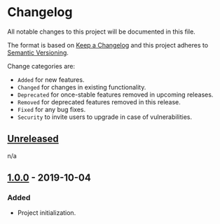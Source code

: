 # Changelog

All notable changes to this project will be documented in this file.

The format is based on [Keep a Changelog](http://keepachangelog.com/en/1.0.0/)
and this project adheres to [Semantic Versioning](http://semver.org/spec/v2.0.0.html).

Change categories are:

* `Added` for new features.
* `Changed` for changes in existing functionality.
* `Deprecated` for once-stable features removed in upcoming releases.
* `Removed` for deprecated features removed in this release.
* `Fixed` for any bug fixes.
* `Security` to invite users to upgrade in case of vulnerabilities.

## [Unreleased]

n/a

## [1.0.0] - 2019-10-04
### Added
- Project initialization.

[Unreleased]: https://github.com/saibotsivad/aws-sig-v4-test-suite/branches/compare/develop..master
[1.0.0]: https://github.com/saibotsivad/aws-sig-v4-test-suite/src/v1.0.0/
